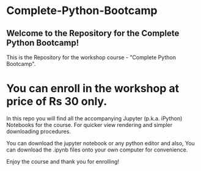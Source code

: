 # Complete-Python-Bootcamp

## Welcome to the Repository for the Complete Python Bootcamp!

This is the Repository for the workshop course - "Complete Python Bootcamp".

# You can enroll in the workshop at price of Rs 30 only.


In this repo you will find all the accompanying Jupyter (p.k.a. iPython) Notebooks for the course. For quicker view rendering and simpler downloading procedures.


You can download the jupyter notebook or any python editor and also, You can download the .ipynb files onto your own computer for convenience.

Enjoy the course and thank you for enrolling!
